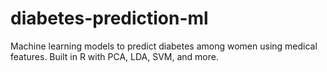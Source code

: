 # diabetes-prediction-ml
Machine learning models to predict diabetes among women using medical features. Built in R with PCA, LDA, SVM, and more.
